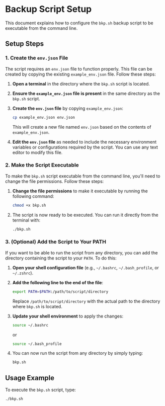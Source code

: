 # Backup Script Setup

This document explains how to configure the `bkp.sh` backup script to be executable from the command line.

## Setup Steps

### 1. Create the `env.json` File

The script requires an `env.json` file to function properly. This file can be created by copying the existing `example_env.json` file. Follow these steps:

1. **Open a terminal** in the directory where the `bkp.sh` script is located.

2. **Ensure the `example_env.json` file is present** in the same directory as the `bkp.sh` script.

3. **Create the `env.json` file** by copying `example_env.json`:

    ```bash
    cp example_env.json env.json
    ```

   This will create a new file named `env.json` based on the contents of `example_env.json`.

4. **Edit the `env.json` file** as needed to include the necessary environment variables or configurations required by the script. You can use any text editor to modify this file.

### 2. Make the Script Executable

To make the `bkp.sh` script executable from the command line, you'll need to change the file permissions. Follow these steps:

1. **Change the file permissions** to make it executable by running the following command:

    ```bash
    chmod +x bkp.sh
    ```

2. The script is now ready to be executed. You can run it directly from the terminal with:

    ```bash
    ./bkp.sh
    ```

### 3. (Optional) Add the Script to Your PATH

If you want to be able to run the script from any directory, you can add the directory containing the script to your `PATH`. To do this:

1. **Open your shell configuration file** (e.g., `~/.bashrc`, `~/.bash_profile`, or `~/.zshrc`).

2. **Add the following line to the end of the file**:

    ```bash
    export PATH=$PATH:/path/to/script/directory
    ```

    Replace `/path/to/script/directory` with the actual path to the directory where `bkp.sh` is located.

3. **Update your shell environment** to apply the changes:

    ```bash
    source ~/.bashrc
    ```

    or

    ```bash
    source ~/.bash_profile
    ```

4. You can now run the script from any directory by simply typing:

    ```bash
    bkp.sh
    ```

## Usage Example

To execute the `bkp.sh` script, type:

```bash
./bkp.sh
